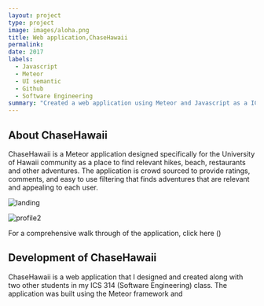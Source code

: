 ```yaml
---
layout: project
type: project
image: images/aloha.png
title: Web application,ChaseHawaii
permalink: 
date: 2017
labels:
  - Javascript
  - Meteor
  - UI semantic
  - Github
  - Software Engineering
summary: "Created a web application using Meteor and Javascript as a ICS 314 project"
---
```


## About ChaseHawaii
ChaseHawaii is a Meteor application designed specifically for the University of Hawaii community as a place to find relevant hikes, beach, restaurants and other adventures. The application is crowd sourced to provide ratings, comments, and easy to use filtering that finds adventures that are relevant and appealing to each user.

![landing](https://cloud.githubusercontent.com/assets/25087813/25927999/62be92e8-3595-11e7-925a-a95043e231bb.png)

![profile2](https://cloud.githubusercontent.com/assets/25087813/25928034/95195232-3595-11e7-943d-b78fb67f27b5.png)

For a comprehensive walk through of the application, click here ()

## Development of ChaseHawaii
ChaseHawaii is a web application that I designed and created along with two other students in my ICS 314 (Software Engineering) class. The application was built using the Meteor framework and
